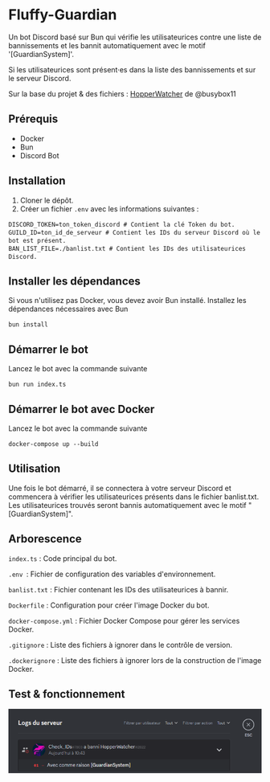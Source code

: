 # Fluffy-Guardian

Un bot Discord basé sur Bun qui vérifie les utilisateurices contre une liste de bannissements et les bannit automatiquement avec le motif '[GuardianSystem]'. 

Si les utilisateurices sont présent·es dans la liste des bannissements et sur le serveur Discord.

Sur la base du projet & des fichiers : [HopperWatcher](https://github.com/busybox11/hopperwatcher) de @busybox11


## Prérequis

- Docker
- Bun
- Discord Bot

## Installation

1. Cloner le dépôt.
2. Créer un fichier `.env` avec les informations suivantes :

```plaintext
DISCORD_TOKEN=ton_token_discord # Contient la clé Token du bot.
GUILD_ID=ton_id_de_serveur # Contient les IDs du serveur Discord où le bot est présent.
BAN_LIST_FILE=./banlist.txt # Contient les IDs des utilisateurices Discord.
```

## Installer les dépendances
Si vous n'utilisez pas Docker, vous devez avoir Bun installé. Installez les dépendances nécessaires avec Bun 
```
bun install
```

## Démarrer le bot
Lancez le bot avec la commande suivante
```
bun run index.ts
```

## Démarrer le bot avec Docker
Lancez le bot avec la commande suivante
```
docker-compose up --build
```



## Utilisation
Une fois le bot démarré, il se connectera à votre serveur Discord et commencera à vérifier les utilisateurices présents dans le fichier banlist.txt. Les utilisateurices trouvés seront bannis automatiquement avec le motif "[GuardianSystem]".


## Arborescence
`index.ts` : Code principal du bot.

`.env `: Fichier de configuration des variables d'environnement.

`banlist.txt` : Fichier contenant les IDs des utilisateurices à bannir.

`Dockerfile` : Configuration pour créer l'image Docker du bot.

`docker-compose.yml` : Fichier Docker Compose pour gérer les services Docker.

`.gitignore` : Liste des fichiers à ignorer dans le contrôle de version.

`.dockerignore` : Liste des fichiers à ignorer lors de la construction de l'image Docker.


## Test & fonctionnement
![alt text](/104515.png)